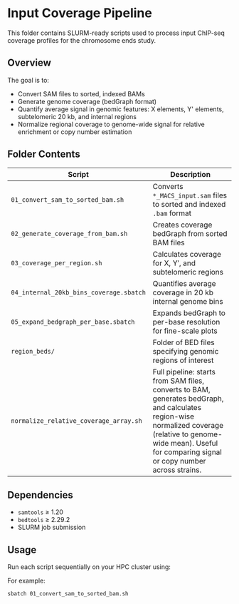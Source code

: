 # Input Coverage Pipeline

This folder contains SLURM-ready scripts used to process input ChIP-seq coverage profiles for the chromosome ends study.

## Overview

The goal is to:
- Convert SAM files to sorted, indexed BAMs
- Generate genome coverage (bedGraph format)
- Quantify average signal in genomic features: X elements, Y' elements, subtelomeric 20 kb, and internal regions
- Normalize regional coverage to genome-wide signal for relative enrichment or copy number estimation

## Folder Contents

| Script | Description |
|--------|-------------|
| `01_convert_sam_to_sorted_bam.sh` | Converts `*_MACS_input.sam` files to sorted and indexed `.bam` format |
| `02_generate_coverage_from_bam.sh` | Creates coverage bedGraph from sorted BAM files |
| `03_coverage_per_region.sh` | Calculates coverage for X, Y′, and subtelomeric regions |
| `04_internal_20kb_bins_coverage.sbatch` | Quantifies average coverage in 20 kb internal genome bins |
| `05_expand_bedgraph_per_base.sbatch` | Expands bedGraph to per-base resolution for fine-scale plots |
| `region_beds/` | Folder of BED files specifying genomic regions of interest |
| `normalize_relative_coverage_array.sh` | Full pipeline: starts from SAM files, converts to BAM, generates bedGraph, and calculates region-wise normalized coverage (relative to genome-wide mean). Useful for comparing signal or copy number across strains.

## Dependencies

- `samtools` ≥ 1.20
- `bedtools` ≥ 2.29.2
- SLURM job submission

## Usage

Run each script sequentially on your HPC cluster using:

For example: 

```bash
sbatch 01_convert_sam_to_sorted_bam.sh
